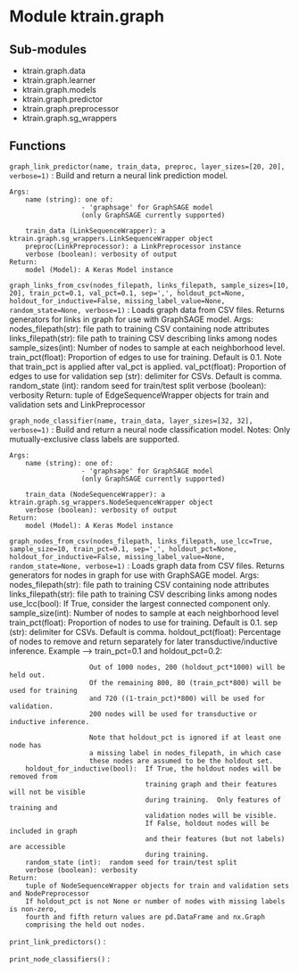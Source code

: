 Module ktrain.graph
===================

Sub-modules
-----------
* ktrain.graph.data
* ktrain.graph.learner
* ktrain.graph.models
* ktrain.graph.predictor
* ktrain.graph.preprocessor
* ktrain.graph.sg_wrappers

Functions
---------

    
`graph_link_predictor(name, train_data, preproc, layer_sizes=[20, 20], verbose=1)`
:   Build and return a neural link prediction model.
    
    Args:
        name (string): one of:
                      - 'graphsage' for GraphSAGE model 
                      (only GraphSAGE currently supported)
    
        train_data (LinkSequenceWrapper): a ktrain.graph.sg_wrappers.LinkSequenceWrapper object
        preproc(LinkPreprocessor): a LinkPreprocessor instance
        verbose (boolean): verbosity of output
    Return:
        model (Model): A Keras Model instance

    
`graph_links_from_csv(nodes_filepath, links_filepath, sample_sizes=[10, 20], train_pct=0.1, val_pct=0.1, sep=',', holdout_pct=None, holdout_for_inductive=False, missing_label_value=None, random_state=None, verbose=1)`
:   Loads graph data from CSV files. 
    Returns generators for links in graph for use with GraphSAGE model.
    Args:
        nodes_filepath(str): file path to training CSV containing node attributes
        links_filepath(str): file path to training CSV describing links among nodes
        sample_sizes(int): Number of nodes to sample at each neighborhood level.
        train_pct(float): Proportion of edges to use for training.
                          Default is 0.1.
                          Note that train_pct is applied after val_pct is applied.
        val_pct(float): Proportion of edges to use for validation
        sep (str):  delimiter for CSVs. Default is comma.
        random_state (int):  random seed for train/test split
        verbose (boolean): verbosity
    Return:
        tuple of EdgeSequenceWrapper objects for train and validation sets and LinkPreprocessor

    
`graph_node_classifier(name, train_data, layer_sizes=[32, 32], verbose=1)`
:   Build and return a neural node classification model.
    Notes: Only mutually-exclusive class labels are supported.
    
    Args:
        name (string): one of:
                      - 'graphsage' for GraphSAGE model 
                      (only GraphSAGE currently supported)
    
        train_data (NodeSequenceWrapper): a ktrain.graph.sg_wrappers.NodeSequenceWrapper object
        verbose (boolean): verbosity of output
    Return:
        model (Model): A Keras Model instance

    
`graph_nodes_from_csv(nodes_filepath, links_filepath, use_lcc=True, sample_size=10, train_pct=0.1, sep=',', holdout_pct=None, holdout_for_inductive=False, missing_label_value=None, random_state=None, verbose=1)`
:   Loads graph data from CSV files. 
    Returns generators for nodes in graph for use with GraphSAGE model.
    Args:
        nodes_filepath(str): file path to training CSV containing node attributes
        links_filepath(str): file path to training CSV describing links among nodes
        use_lcc(bool):  If True, consider the largest connected component only.
        sample_size(int): Number of nodes to sample at each neighborhood level
        train_pct(float): Proportion of nodes to use for training.
                          Default is 0.1.
        sep (str):  delimiter for CSVs. Default is comma.
        holdout_pct(float): Percentage of nodes to remove and return separately
                        for later transductive/inductive inference.
                        Example -->  train_pct=0.1 and holdout_pct=0.2:
    
                        Out of 1000 nodes, 200 (holdout_pct*1000) will be held out.
                        Of the remaining 800, 80 (train_pct*800) will be used for training
                        and 720 ((1-train_pct)*800) will be used for validation.
                        200 nodes will be used for transductive or inductive inference.
    
                        Note that holdout_pct is ignored if at least one node has
                        a missing label in nodes_filepath, in which case
                        these nodes are assumed to be the holdout set.
        holdout_for_inductive(bool):  If True, the holdout nodes will be removed from 
                                      training graph and their features will not be visible
                                      during training.  Only features of training and
                                      validation nodes will be visible.
                                      If False, holdout nodes will be included in graph
                                      and their features (but not labels) are accessible
                                      during training.
        random_state (int):  random seed for train/test split
        verbose (boolean): verbosity
    Return:
        tuple of NodeSequenceWrapper objects for train and validation sets and NodePreprocessor
        If holdout_pct is not None or number of nodes with missing labels is non-zero, 
        fourth and fifth return values are pd.DataFrame and nx.Graph
        comprising the held out nodes.

    
`print_link_predictors()`
:   

    
`print_node_classifiers()`
: